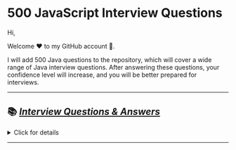 # 500 JavaScript Interview Questions

Hi,

Welcome ❤️ to my GitHub account 🙏.

I will add 500 Java questions to the repository, which will cover a wide range of Java interview questions. After answering these questions, your confidence level will increase, and you will be better prepared for interviews.

---

## 📚 [_Interview Questions & Answers_](./interview-questions.md)

<details>
<summary>Click for details</summary>
- [_Question 1. What is the difference between "super" and "this" in Core Java??_](./interview-questions.md)
</details>

---
